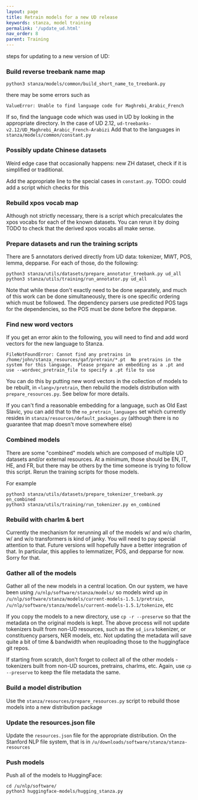 ```yaml
---
layout: page
title: Retrain models for a new UD release
keywords: stanza, model training
permalink: '/update_ud.html'
nav_order: 8
parent: Training
---
```



steps for updating to a new version of UD:

### Build reverse treebank name map

```
python3 stanza/models/common/build_short_name_to_treebank.py
```

there may be some errors such as
```
ValueError: Unable to find language code for Maghrebi_Arabic_French
```

If so, find the language code which was used in UD by looking in the appropriate directory.
In the case of UD 2.12, `ud-treebanks-v2.12/UD_Maghrebi_Arabic_French-Arabizi`
Add that to the languages in `stanza/models/common/constant.py`

### Possibly update Chinese datasets

Weird edge case that occasionally happens: new ZH dataset, check if it is simplified or traditional.

Add the appropriate line to the special cases in `constant.py`.
TODO: could add a script which checks for this

### Rebuild xpos vocab map

Although not strictly necessary, there is a script which
precalculates the xpos vocabs for each of the known datasets.  You can
rerun it by doing TODO to check that the derived xpos vocabs all make
sense.

### Prepare datasets and run the training scripts

There are 5 annotators derived directly from UD data: tokenizer, MWT, POS, lemma, depparse.  For each of those, do the following:

```
python3 stanza/utils/datasets/prepare_annotator_treebank.py ud_all
python3 stanza/utils/training/run_annotator.py ud_all
```

Note that while these don't exactly need to be done separately, and
much of this work can be done simultaneously, there is one specific
ordering which must be followed.  The dependency parsers use predicted
POS tags for the dependencies, so the POS must be done before the
depparse.

### Find new word vectors

If you get an error akin to the following, you will need to find and add word vectors for the new language to Stanza.

```
FileNotFoundError: Cannot find any pretrains in /home/john/stanza_resources/qaf/pretrain/*.pt  No pretrains in the system for this language.  Please prepare an embedding as a .pt and use --wordvec_pretrain_file to specify a .pt file to use
```

You can do this by putting new word vectors in the collection of
models to be rebuilt, in `<lang>/pretrain`, then rebuild the models
distribution with `prepare_resources.py`.  See below for more details.

If you can't find a reasonable embedding for a language, such as Old
East Slavic, you can add that to the `no_pretrain_languages` set which
currently resides in `stanza/resources/default_packages.py`
(although there is no guarantee that map doesn't move somewhere else)

### Combined models

There are some "combined" models which are composed of multiple UD
datasets and/or external resources.  At a minimum, those should be EN,
IT, HE, and FR, but there may be others by the time someone is trying
to follow this script.  Rerun the training scripts for those models.

For example

```
python3 stanza/utils/datasets/prepare_tokenizer_treebank.py en_combined
python3 stanza/utils/training/run_tokenizer.py en_combined
```


### Rebuild with charlm & bert

Currently the mechanism for rerunning all of the models w/ and w/o
charlm, w/ and w/o transformers is kind of janky.  You will need to
pay special attention to that.  Future versions will hopefully have a
better integration of that.  In particular, this applies to
lemmatizer, POS, and depparse for now.  Sorry for that.

### Gather all of the models

Gather all of the new models in a central location.
On our system, we have been using
`/u/nlp/software/stanza/models/`
so models wind up in
`/u/nlp/software/stanza/models/current-models-1.5.1/pretrain`,
`/u/nlp/software/stanza/models/current-models-1.5.1/tokenize`, etc

If you copy the models to a new directory, use `cp -r --preserve` so
that the metadata on the original models is kept.  The above process
will not update tokenizers built from non-UD resources, such as the
`sd_isra` tokenizer, or constituency parsers, NER models, etc.  Not
updating the metadata will save quite a bit of time & bandwidth when
reuploading those to the huggingface git repos.

If starting from scratch, don't forget to collect all of the other
models - tokenizers built from non-UD sources, pretrains, charlms,
etc.  Again, use `cp --preserve` to keep the file metadata the same.

### Build a model distribution

Use the `stanza/resources/prepare_resources.py` script to rebuild
those models into a new distribution package

### Update the resources.json file

Update the `resources.json` file for the appropriate distribution.
On the Stanford NLP file system, that is in
`/u/downloads/software/stanza/stanza-resources`

### Push models

Push all of the models to HuggingFace:
```
cd /u/nlp/software/
python3 huggingface-models/hugging_stanza.py
```
